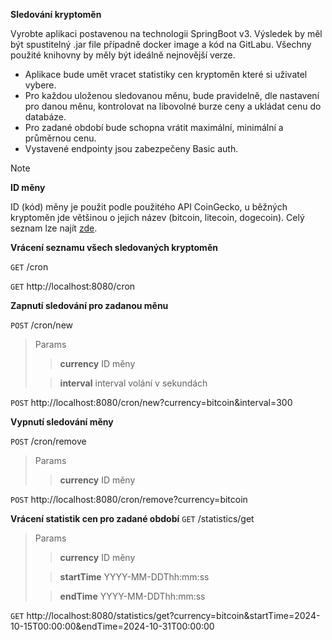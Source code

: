 **Sledování kryptoměn**

Vyrobte aplikaci postavenou na technologii SpringBoot v3. Výsledek by měl být spustitelný
.jar file případně docker image a kód na GitLabu. Všechny použité knihovny by měly být
ideálně nejnovější verze.
- Aplikace bude umět vracet statistiky cen kryptoměn které si uživatel vybere.
- Pro každou uloženou sledovanou měnu, bude pravidelně, dle nastavení pro danou
  měnu, kontrolovat na libovolné burze ceny a ukládat cenu do databáze.
- Pro zadané období bude schopna vrátit maximální, minimální a průměrnou cenu.
- Vystavené endpointy jsou zabezpečeny Basic auth.

> [!NOTE]
>**ID měny**
> 
>ID (kód) měny je použit podle použitého API CoinGecko, u běžných kryptoměn jde většinou o jejich název (bitcoin, litecoin, dogecoin).
Celý seznam lze najít [zde](https://docs.google.com/spreadsheets/d/1wTTuxXt8n9q7C4NDXqQpI3wpKu1_5bGVmP9Xz0XGSyU/edit?gid=0#gid=0).



**Vrácení seznamu všech sledovaných kryptoměn**

`GET` /cron

`GET` http://localhost:8080/cron

**Zapnutí sledování pro zadanou měnu**

`POST` /cron/new
>Params
> >__currency__ ID měny
>
> >__interval__ interval volání v sekundách

`POST` http://localhost:8080/cron/new?currency=bitcoin&interval=300

**Vypnutí sledování měny**

`POST` /cron/remove
>Params
> >__currency__ ID měny

`POST` http://localhost:8080/cron/remove?currency=bitcoin

**Vrácení statistik cen pro zadané období**
`GET` /statistics/get
>Params
> >__currency__ ID měny
>
> >__startTime__ YYYY-MM-DDThh:mm:ss
>
> >__endTime__ YYYY-MM-DDThh:mm:ss

`GET` http://localhost:8080/statistics/get?currency=bitcoin&startTime=2024-10-15T00:00:00&endTime=2024-10-31T00:00:00



